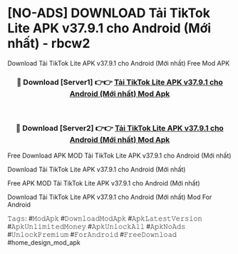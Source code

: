 # [NO-ADS] DOWNLOAD Tải TikTok Lite APK v37.9.1 cho Android (Mới nhất) - rbcw2
Download Tải TikTok Lite APK v37.9.1 cho Android (Mới nhất) Free Mod APK

<div align="center">
<h3>🔴 Download [Server1] 👉👉 <a href="https://apk-comot.site?title=Tải_TikTok_Lite_APK_v37.9.1_cho_Android_(Mới_nhất)">Tải TikTok Lite APK v37.9.1 cho Android (Mới nhất) Mod Apk</a></h3><br>

<h3>🔴 Download [Server2] 👉👉 <a href="https://apk-comot.site?title=Tải_TikTok_Lite_APK_v37.9.1_cho_Android_(Mới_nhất)">Tải TikTok Lite APK v37.9.1 cho Android (Mới nhất) Mod Apk</a></h3>
</div>


Free Download APK MOD Tải TikTok Lite APK v37.9.1 cho Android (Mới nhất)

Download Tải TikTok Lite APK v37.9.1 cho Android (Mới nhất) 

Free APK MOD Tải TikTok Lite APK v37.9.1 cho Android (Mới nhất) 

Download Tải TikTok Lite APK v37.9.1 cho Android (Mới nhất) Mod For Android

𝚃𝚊𝚐𝚜: #𝙼𝚘𝚍𝙰𝚙𝚔 #𝙳𝚘𝚠𝚗𝚕𝚘𝚊𝚍𝙼𝚘𝚍𝙰𝚙𝚔 #𝙰𝚙𝚔𝙻𝚊𝚝𝚎𝚜𝚝𝚅𝚎𝚛𝚜𝚒𝚘𝚗 #𝙰𝚙𝚔𝚄𝚗𝚕𝚒𝚖𝚒𝚝𝚎𝚍𝙼𝚘𝚗𝚎𝚢 #𝙰𝚙𝚔𝚄𝚗𝚕𝚘𝚌𝚔𝙰𝚕𝚕 #𝙰𝚙𝚔𝙽𝚘𝙰𝚍𝚜 #𝚄𝚗𝚕𝚘𝚌𝚔𝙿𝚛𝚎𝚖𝚒𝚞𝚖 #𝙵𝚘𝚛𝙰𝚗𝚍𝚛𝚘𝚒𝚍 #𝙵𝚛𝚎𝚎𝙳𝚘𝚠𝚗𝚕𝚘𝚊𝚍 #home_design_mod_apk